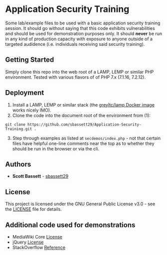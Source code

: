 # Application Security Training

Some lab/example files to be used with a basic application security training
session.  It should go without saying that this code exhibits vulnerabilities
and should be used for demonstration purposes only.  It should **never** be run 
in any kind of production capacity with exposure to anyone outside of a 
targeted audidence (i.e. individuals receiving said security training).

## Getting Started

Simply clone this repo into the web root of a LAMP, LEMP or similar PHP
environment.  Tested with various flavors of of PHP 7.x (7.1.16, 7.2.12).

## Deployment

1. Install a LAMP, LEMP or similar stack (the [greyltc/lamp Docker image](https://hub.docker.com/r/greyltc/lamp/) works
nicely IMO).
2. Clone the code into the document root of the environment from (1):
```
git clone https://github.com/sbassett29/Application-Security-Training.git .
```
3. Step through examples as listed at `secdemos/index.php` - not that certain
files have helpful one-line comments near the top as to whether they should be
run in the browser or via the cli.

## Authors

* **Scott Bassett** - [sbassett29](https://github.com/sbassett29)

## License

This project is licensed under the GNU General Public License v3.0 - see the
[LICENSE](LICENSE) file for details.

## Additional code used for demonstrations

* MediaWiki Core [License](https://gerrit.wikimedia.org/r/plugins/gitiles/mediawiki/core/+/refs/heads/master/COPYING)
* jQuery [License](https://jquery.org/license/)
* StackOverflow [Reference](https://stackoverflow.com/questions/25844354/timing-attack-in-php)

